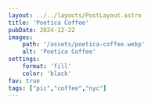 ```yaml
---
layout: ../../layouts/PostLayout.astro
title: 'Poetica Coffee'
pubDate: 2024-12-22
images:
    path: '/assets/poetica-coffee.webp'
    alt: 'Poetica Coffee'
settings:
    format: 'fill'
    color: 'black'
fav: true
tags: ["pic","coffee","nyc"]
---
```

